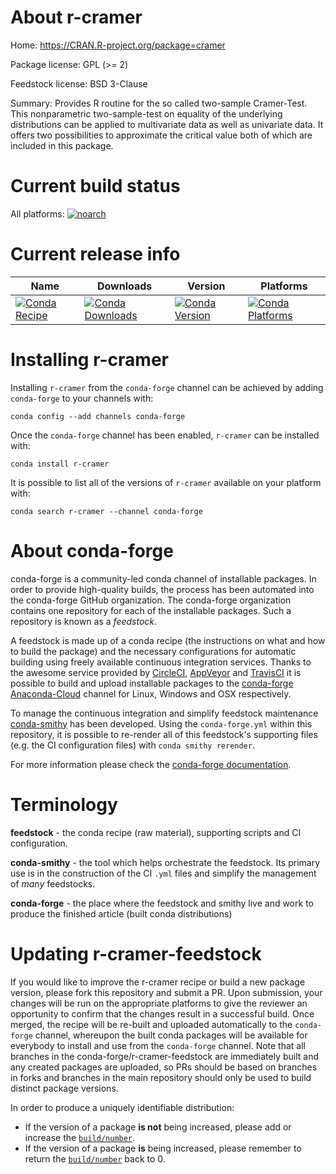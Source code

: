 About r-cramer
==============

Home: https://CRAN.R-project.org/package=cramer

Package license: GPL (>= 2)

Feedstock license: BSD 3-Clause

Summary: Provides R routine for the so called two-sample Cramer-Test.  This nonparametric two-sample-test on equality of the underlying distributions can be applied to  multivariate data as well as univariate data. It offers two possibilities to approximate the critical value both of which  are included in this package.



Current build status
====================

All platforms:
[![noarch](https://img.shields.io/circleci/project/github/conda-forge/r-cramer-feedstock/master.svg?label=noarch)](https://circleci.com/gh/conda-forge/r-cramer-feedstock)

Current release info
====================

| Name | Downloads | Version | Platforms |
| --- | --- | --- | --- |
| [![Conda Recipe](https://img.shields.io/badge/recipe-r--cramer-green.svg)](https://anaconda.org/conda-forge/r-cramer) | [![Conda Downloads](https://img.shields.io/conda/dn/conda-forge/r-cramer.svg)](https://anaconda.org/conda-forge/r-cramer) | [![Conda Version](https://img.shields.io/conda/vn/conda-forge/r-cramer.svg)](https://anaconda.org/conda-forge/r-cramer) | [![Conda Platforms](https://img.shields.io/conda/pn/conda-forge/r-cramer.svg)](https://anaconda.org/conda-forge/r-cramer) |

Installing r-cramer
===================

Installing `r-cramer` from the `conda-forge` channel can be achieved by adding `conda-forge` to your channels with:

```
conda config --add channels conda-forge
```

Once the `conda-forge` channel has been enabled, `r-cramer` can be installed with:

```
conda install r-cramer
```

It is possible to list all of the versions of `r-cramer` available on your platform with:

```
conda search r-cramer --channel conda-forge
```


About conda-forge
=================

conda-forge is a community-led conda channel of installable packages.
In order to provide high-quality builds, the process has been automated into the
conda-forge GitHub organization. The conda-forge organization contains one repository
for each of the installable packages. Such a repository is known as a *feedstock*.

A feedstock is made up of a conda recipe (the instructions on what and how to build
the package) and the necessary configurations for automatic building using freely
available continuous integration services. Thanks to the awesome service provided by
[CircleCI](https://circleci.com/), [AppVeyor](https://www.appveyor.com/)
and [TravisCI](https://travis-ci.org/) it is possible to build and upload installable
packages to the [conda-forge](https://anaconda.org/conda-forge)
[Anaconda-Cloud](https://anaconda.org/) channel for Linux, Windows and OSX respectively.

To manage the continuous integration and simplify feedstock maintenance
[conda-smithy](https://github.com/conda-forge/conda-smithy) has been developed.
Using the ``conda-forge.yml`` within this repository, it is possible to re-render all of
this feedstock's supporting files (e.g. the CI configuration files) with ``conda smithy rerender``.

For more information please check the [conda-forge documentation](https://conda-forge.org/docs/).

Terminology
===========

**feedstock** - the conda recipe (raw material), supporting scripts and CI configuration.

**conda-smithy** - the tool which helps orchestrate the feedstock.
                   Its primary use is in the construction of the CI ``.yml`` files
                   and simplify the management of *many* feedstocks.

**conda-forge** - the place where the feedstock and smithy live and work to
                  produce the finished article (built conda distributions)


Updating r-cramer-feedstock
===========================

If you would like to improve the r-cramer recipe or build a new
package version, please fork this repository and submit a PR. Upon submission,
your changes will be run on the appropriate platforms to give the reviewer an
opportunity to confirm that the changes result in a successful build. Once
merged, the recipe will be re-built and uploaded automatically to the
`conda-forge` channel, whereupon the built conda packages will be available for
everybody to install and use from the `conda-forge` channel.
Note that all branches in the conda-forge/r-cramer-feedstock are
immediately built and any created packages are uploaded, so PRs should be based
on branches in forks and branches in the main repository should only be used to
build distinct package versions.

In order to produce a uniquely identifiable distribution:
 * If the version of a package **is not** being increased, please add or increase
   the [``build/number``](https://conda.io/docs/user-guide/tasks/build-packages/define-metadata.html#build-number-and-string).
 * If the version of a package **is** being increased, please remember to return
   the [``build/number``](https://conda.io/docs/user-guide/tasks/build-packages/define-metadata.html#build-number-and-string)
   back to 0.
